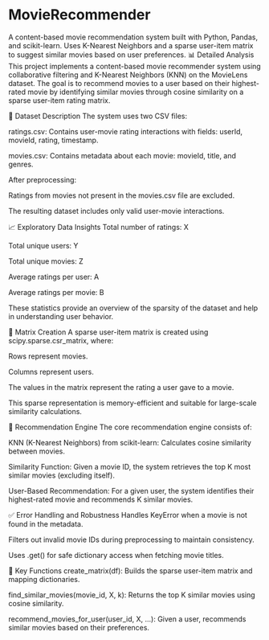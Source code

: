 # MovieRecommender
A content-based movie recommendation system built with Python, Pandas, and scikit-learn. Uses K-Nearest Neighbors and a sparse user-item matrix to suggest similar movies based on user preferences.
📊 Detailed Analysis
This project implements a content-based movie recommender system using collaborative filtering and K-Nearest Neighbors (KNN) on the MovieLens dataset. The goal is to recommend movies to a user based on their highest-rated movie by identifying similar movies through cosine similarity on a sparse user-item rating matrix.

📁 Dataset Description
The system uses two CSV files:

ratings.csv: Contains user-movie rating interactions with fields: userId, movieId, rating, timestamp.

movies.csv: Contains metadata about each movie: movieId, title, and genres.

After preprocessing:

Ratings from movies not present in the movies.csv file are excluded.

The resulting dataset includes only valid user-movie interactions.

📈 Exploratory Data Insights
Total number of ratings: X

Total unique users: Y

Total unique movies: Z

Average ratings per user: A

Average ratings per movie: B

These statistics provide an overview of the sparsity of the dataset and help in understanding user behavior.

🧮 Matrix Creation
A sparse user-item matrix is created using scipy.sparse.csr_matrix, where:

Rows represent movies.

Columns represent users.

The values in the matrix represent the rating a user gave to a movie.

This sparse representation is memory-efficient and suitable for large-scale similarity calculations.

🤖 Recommendation Engine
The core recommendation engine consists of:

KNN (K-Nearest Neighbors) from scikit-learn: Calculates cosine similarity between movies.

Similarity Function: Given a movie ID, the system retrieves the top K most similar movies (excluding itself).

User-Based Recommendation: For a given user, the system identifies their highest-rated movie and recommends K similar movies.

✅ Error Handling and Robustness
Handles KeyError when a movie is not found in the metadata.

Filters out invalid movie IDs during preprocessing to maintain consistency.

Uses .get() for safe dictionary access when fetching movie titles.

📌 Key Functions
create_matrix(df): Builds the sparse user-item matrix and mapping dictionaries.

find_similar_movies(movie_id, X, k): Returns the top K similar movies using cosine similarity.

recommend_movies_for_user(user_id, X, ...): Given a user, recommends similar movies based on their preferences.
